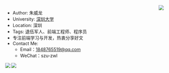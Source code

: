<img align="right" src="https://github-readme-stats.vercel.app/api?username=destinytaoer&show_icons=true&hide_border=true">

- Author: 朱威龙
- University: [深圳大学](https://baike.baidu.com/item/%E6%B7%B1%E5%9C%B3%E5%A4%A7%E5%AD%A6)
- Location: 深圳
- Tags: 退伍军人、前端工程师、程序员
- 专注前端学习与开发，热衷分享好文
- Contact Me:
  - Email：1848765519@qq.com
  - WeChat：szu-zwl

<img align="left" src="https://github-readme-stats.vercel.app/api/top-langs/?username=destinytaoer" />
<a href="https://github.com/destinytaoer/fire-emblem">
  <img align="center" src="https://github-readme-stats.vercel.app/api/pin/?username=destinytaoer&repo=fire-emblem&show_owner=true" />
</a>